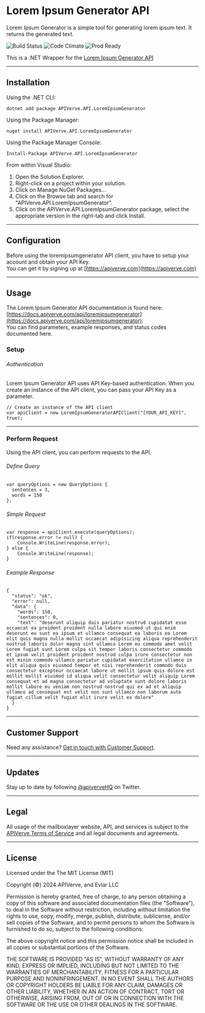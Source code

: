 Lorem Ipsum Generator API
============

Lorem Ipsum Generator is a simple tool for generating lorem ipsum text. It returns the generated text.

![Build Status](https://img.shields.io/badge/build-passing-green)
![Code Climate](https://img.shields.io/badge/maintainability-B-purple)
![Prod Ready](https://img.shields.io/badge/production-ready-blue)

This is a .NET Wrapper for the [Lorem Ipsum Generator API](https://apiverve.com/marketplace/api/loremipsumgenerator)

---

## Installation

Using the .NET CLI:
```
dotnet add package APIVerve.API.LoremIpsumGenerator
```

Using the Package Manager:
```
nuget install APIVerve.API.LoremIpsumGenerator
```

Using the Package Manager Console:
```
Install-Package APIVerve.API.LoremIpsumGenerator
```

From within Visual Studio:

1. Open the Solution Explorer.
2. Right-click on a project within your solution.
3. Click on Manage NuGet Packages...
4. Click on the Browse tab and search for "APIVerve.API.LoremIpsumGenerator".
5. Click on the APIVerve.API.LoremIpsumGenerator package, select the appropriate version in the right-tab and click Install.


---

## Configuration

Before using the loremipsumgenerator API client, you have to setup your account and obtain your API Key.  
You can get it by signing up at [https://apiverve.com](https://apiverve.com)

---

## Usage

The Lorem Ipsum Generator API documentation is found here: [https://docs.apiverve.com/api/loremipsumgenerator](https://docs.apiverve.com/api/loremipsumgenerator).  
You can find parameters, example responses, and status codes documented here.

### Setup

###### Authentication
Lorem Ipsum Generator API uses API Key-based authentication. When you create an instance of the API client, you can pass your API Key as a parameter.

```
// Create an instance of the API client
var apiClient = new LoremIpsumGeneratorAPIClient("[YOUR_API_KEY]", true);
```

---


### Perform Request
Using the API client, you can perform requests to the API.

###### Define Query

```
var queryOptions = new QueryOptions {
  sentences = 3,
  words = 150
};
```

###### Simple Request

```
var response = apiClient.execute(queryOptions);
if(response.error != null) {
	Console.WriteLine(response.error);
} else {
    Console.WriteLine(response);
}
```

###### Example Response

```
{
  "status": "ok",
  "error": null,
  "data": {
    "words": 150,
    "sentences": 0,
    "text": "deserunt aliquip duis pariatur nostrud cupidatat esse occaecat ea proident proident nulla labore eiusmod ut qui enim deserunt eu sunt ea ipsum et ullamco consequat ea laboris ea Lorem elit quis magna nulla mollit occaecat adipisicing aliqua reprehenderit nostrud laboris dolor magna sint ullamco Lorem eu commodo amet velit Lorem fugiat sunt Lorem culpa sit tempor laboris consectetur commodo et ipsum velit proident proident nostrud culpa irure consectetur non est minim commodo ullamco pariatur cupidatat exercitation ullamco in elit aliqua quis eiusmod tempor et nisi reprehenderit commodo duis consectetur excepteur occaecat labore ut mollit ipsum quis dolore est mollit mollit eiusmod id aliqua velit consectetur velit aliquip Lorem consequat et ad magna consectetur ad voluptate sunt dolore laboris mollit labore eu veniam non nostrud nostrud qui ex ad et aliquip ullamco ad consequat est velit non sunt ullamco non laborum aute fugiat cillum velit fugiat elit irure velit ex dolore"
  }
}
```

---

## Customer Support

Need any assistance? [Get in touch with Customer Support](https://apiverve.com/contact).

---

## Updates
Stay up to date by following [@apiverveHQ](https://twitter.com/apiverveHQ) on Twitter.

---

## Legal

All usage of the mailboxlayer website, API, and services is subject to the [APIVerve Terms of Service](https://apiverve.com/terms) and all legal documents and agreements.

---

## License
Licensed under the The MIT License (MIT)

Copyright (&copy;) 2024 APIVerve, and Evlar LLC

Permission is hereby granted, free of charge, to any person obtaining a copy of this software and associated documentation files (the "Software"), to deal in the Software without restriction, including without limitation the rights to use, copy, modify, merge, publish, distribute, sublicense, and/or sell copies of the Software, and to permit persons to whom the Software is furnished to do so, subject to the following conditions:

The above copyright notice and this permission notice shall be included in all copies or substantial portions of the Software.

THE SOFTWARE IS PROVIDED "AS IS", WITHOUT WARRANTY OF ANY KIND, EXPRESS OR IMPLIED, INCLUDING BUT NOT LIMITED TO THE WARRANTIES OF MERCHANTABILITY, FITNESS FOR A PARTICULAR PURPOSE AND NONINFRINGEMENT. IN NO EVENT SHALL THE AUTHORS OR COPYRIGHT HOLDERS BE LIABLE FOR ANY CLAIM, DAMAGES OR OTHER LIABILITY, WHETHER IN AN ACTION OF CONTRACT, TORT OR OTHERWISE, ARISING FROM, OUT OF OR IN CONNECTION WITH THE SOFTWARE OR THE USE OR OTHER DEALINGS IN THE SOFTWARE.